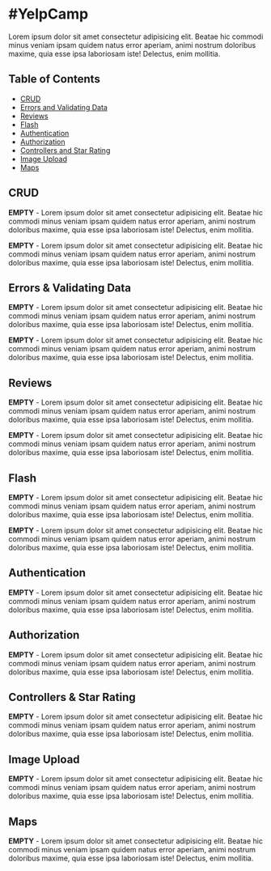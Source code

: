 #YelpCamp
========

Lorem ipsum dolor sit amet consectetur adipisicing elit. Beatae hic commodi minus veniam ipsam quidem natus error aperiam, animi nostrum doloribus maxime, quia esse ipsa laboriosam iste! Delectus, enim mollitia.


## Table of Contents

- [CRUD](https://github.com/dz149131/YelpCamp/blob/main/README.md#crud)
- [Errors and Validating Data](https://github.com/dz149131/YelpCamp#errors-and-validating-data)
- [Reviews](https://github.com/dz149131/YelpCamp#reviews)
- [Flash](https://github.com/dz149131/YelpCamp#flash)
- [Authentication](https://github.com/dz149131/YelpCamp#authentication)
- [Authorization](https://github.com/dz149131/YelpCamp#authorization)
- [Controllers and Star Rating](https://github.com/dz149131/YelpCamp#controllers-and-star-rating)
- [Image Upload](https://github.com/dz149131/YelpCamp#image-upload)
- [Maps](https://github.com/dz149131/YelpCamp#maps)


CRUD
---------

**EMPTY** - Lorem ipsum dolor sit amet consectetur adipisicing elit. Beatae hic commodi minus veniam ipsam quidem natus error aperiam, animi nostrum doloribus maxime, quia esse ipsa laboriosam iste! Delectus, enim mollitia.

**EMPTY** - Lorem ipsum dolor sit amet consectetur adipisicing elit. Beatae hic commodi minus veniam ipsam quidem natus error aperiam, animi nostrum doloribus maxime, quia esse ipsa laboriosam iste! Delectus, enim mollitia.

Errors & Validating Data
---------

**EMPTY** - Lorem ipsum dolor sit amet consectetur adipisicing elit. Beatae hic commodi minus veniam ipsam quidem natus error aperiam, animi nostrum doloribus maxime, quia esse ipsa laboriosam iste! Delectus, enim mollitia.

**EMPTY** - Lorem ipsum dolor sit amet consectetur adipisicing elit. Beatae hic commodi minus veniam ipsam quidem natus error aperiam, animi nostrum doloribus maxime, quia esse ipsa laboriosam iste! Delectus, enim mollitia.

Reviews
---------

**EMPTY** - Lorem ipsum dolor sit amet consectetur adipisicing elit. Beatae hic commodi minus veniam ipsam quidem natus error aperiam, animi nostrum doloribus maxime, quia esse ipsa laboriosam iste! Delectus, enim mollitia.

**EMPTY** - Lorem ipsum dolor sit amet consectetur adipisicing elit. Beatae hic commodi minus veniam ipsam quidem natus error aperiam, animi nostrum doloribus maxime, quia esse ipsa laboriosam iste! Delectus, enim mollitia.

Flash
---------

**EMPTY** - Lorem ipsum dolor sit amet consectetur adipisicing elit. Beatae hic commodi minus veniam ipsam quidem natus error aperiam, animi nostrum doloribus maxime, quia esse ipsa laboriosam iste! Delectus, enim mollitia.

**EMPTY** - Lorem ipsum dolor sit amet consectetur adipisicing elit. Beatae hic commodi minus veniam ipsam quidem natus error aperiam, animi nostrum doloribus maxime, quia esse ipsa laboriosam iste! Delectus, enim mollitia.

Authentication
---------

**EMPTY** - Lorem ipsum dolor sit amet consectetur adipisicing elit. Beatae hic commodi minus veniam ipsam quidem natus error aperiam, animi nostrum doloribus maxime, quia esse ipsa laboriosam iste! Delectus, enim mollitia.


Authorization
---------

**EMPTY** - Lorem ipsum dolor sit amet consectetur adipisicing elit. Beatae hic commodi minus veniam ipsam quidem natus error aperiam, animi nostrum doloribus maxime, quia esse ipsa laboriosam iste! Delectus, enim mollitia.


Controllers & Star Rating
---------

**EMPTY** - Lorem ipsum dolor sit amet consectetur adipisicing elit. Beatae hic commodi minus veniam ipsam quidem natus error aperiam, animi nostrum doloribus maxime, quia esse ipsa laboriosam iste! Delectus, enim mollitia.


Image Upload
---------

**EMPTY** - Lorem ipsum dolor sit amet consectetur adipisicing elit. Beatae hic commodi minus veniam ipsam quidem natus error aperiam, animi nostrum doloribus maxime, quia esse ipsa laboriosam iste! Delectus, enim mollitia.


Maps
---------

**EMPTY** - Lorem ipsum dolor sit amet consectetur adipisicing elit. Beatae hic commodi minus veniam ipsam quidem natus error aperiam, animi nostrum doloribus maxime, quia esse ipsa laboriosam iste! Delectus, enim mollitia.
